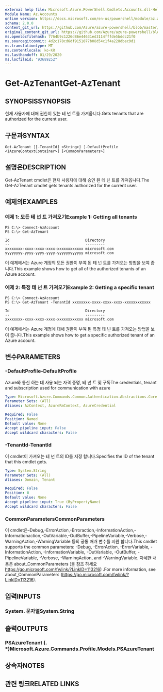 ```yaml
---
external help file: Microsoft.Azure.PowerShell.Cmdlets.Accounts.dll-Help.xml
Module Name: Az.Accounts
online version: https://docs.microsoft.com/en-us/powershell/module/az.accounts/get-aztenant
schema: 2.0.0
content_git_url: https://github.com/Azure/azure-powershell/blob/master/src/Accounts/Accounts/help/Get-AzTenant.md
original_content_git_url: https://github.com/Azure/azure-powershell/blob/master/src/Accounts/Accounts/help/Get-AzTenant.md
ms.openlocfilehash: 7764b9c1226d86e44631ed3114fffde5bddc21f0
ms.sourcegitcommit: 4d2c178cd6df9151877b08d54c1f4a228dbec9d1
ms.translationtype: MT
ms.contentlocale: ko-KR
ms.lasthandoff: 01/29/2020
ms.locfileid: "93689252"
---
```

# <span data-ttu-id="5e382-101">Get-AzTenant</span><span class="sxs-lookup"><span data-stu-id="5e382-101">Get-AzTenant</span></span>

## <span data-ttu-id="5e382-102">SYNOPSIS</span><span class="sxs-lookup"><span data-stu-id="5e382-102">SYNOPSIS</span></span>
<span data-ttu-id="5e382-103">현재 사용자에 대해 권한이 있는 테 넌 트를 가져옵니다.</span><span class="sxs-lookup"><span data-stu-id="5e382-103">Gets tenants that are authorized for the current user.</span></span>

## <span data-ttu-id="5e382-104">구문과</span><span class="sxs-lookup"><span data-stu-id="5e382-104">SYNTAX</span></span>

```
Get-AzTenant [[-TenantId] <String>] [-DefaultProfile <IAzureContextContainer>] [<CommonParameters>]
```

## <span data-ttu-id="5e382-105">설명은</span><span class="sxs-lookup"><span data-stu-id="5e382-105">DESCRIPTION</span></span>
<span data-ttu-id="5e382-106">Get-AzTenant cmdlet은 현재 사용자에 대해 승인 된 테 넌 트를 가져옵니다.</span><span class="sxs-lookup"><span data-stu-id="5e382-106">The Get-AzTenant cmdlet gets tenants authorized for the current user.</span></span>

## <span data-ttu-id="5e382-107">예제의</span><span class="sxs-lookup"><span data-stu-id="5e382-107">EXAMPLES</span></span>

### <span data-ttu-id="5e382-108">예제 1: 모든 테 넌 트 가져오기</span><span class="sxs-lookup"><span data-stu-id="5e382-108">Example 1: Getting all tenants</span></span>
```
PS C:\> Connect-AzAccount
PS C:\> Get-AzTenant

Id                                   Directory
--                                   ---------
xxxxxxxx-xxxx-xxxx-xxxx-xxxxxxxxxxxx microsoft.com
yyyyyyyy-yyyy-yyyy-yyyy-yyyyyyyyyyyy microsoft.com
```

<span data-ttu-id="5e382-109">이 예제에서는 Azure 계정의 모든 권한이 부여 된 테 넌 트를 가져오는 방법을 보여 줍니다.</span><span class="sxs-lookup"><span data-stu-id="5e382-109">This example shows how to get all of the authorized tenants of an Azure account.</span></span>

### <span data-ttu-id="5e382-110">예제 2: 특정 테 넌 트 가져오기</span><span class="sxs-lookup"><span data-stu-id="5e382-110">Example 2: Getting a specific tenant</span></span>
```
PS C:\> Connect-AzAccount
PS C:\> Get-AzTenant -TenantId xxxxxxxx-xxxx-xxxx-xxxx-xxxxxxxxxxxx

Id                                   Directory
--                                   ---------
xxxxxxxx-xxxx-xxxx-xxxx-xxxxxxxxxxxx microsoft.com
```

<span data-ttu-id="5e382-111">이 예제에서는 Azure 계정에 대해 권한이 부여 된 특정 테 넌 트를 가져오는 방법을 보여 줍니다.</span><span class="sxs-lookup"><span data-stu-id="5e382-111">This example shows how to get a specific authorized tenant of an Azure account.</span></span>

## <span data-ttu-id="5e382-112">변수</span><span class="sxs-lookup"><span data-stu-id="5e382-112">PARAMETERS</span></span>

### <span data-ttu-id="5e382-113">-DefaultProfile</span><span class="sxs-lookup"><span data-stu-id="5e382-113">-DefaultProfile</span></span>
<span data-ttu-id="5e382-114">Azure와 통신 하는 데 사용 되는 자격 증명, 테 넌 트 및 구독</span><span class="sxs-lookup"><span data-stu-id="5e382-114">The credentials, tenant and subscription used for communication with azure</span></span>

```yaml
Type: Microsoft.Azure.Commands.Common.Authentication.Abstractions.Core.IAzureContextContainer
Parameter Sets: (All)
Aliases: AzContext, AzureRmContext, AzureCredential

Required: False
Position: Named
Default value: None
Accept pipeline input: False
Accept wildcard characters: False
```

### <span data-ttu-id="5e382-115">-TenantId</span><span class="sxs-lookup"><span data-stu-id="5e382-115">-TenantId</span></span>
<span data-ttu-id="5e382-116">이 cmdlet이 가져오는 테 넌 트의 ID를 지정 합니다.</span><span class="sxs-lookup"><span data-stu-id="5e382-116">Specifies the ID of the tenant that this cmdlet gets.</span></span>

```yaml
Type: System.String
Parameter Sets: (All)
Aliases: Domain, Tenant

Required: False
Position: 0
Default value: None
Accept pipeline input: True (ByPropertyName)
Accept wildcard characters: False
```

### <span data-ttu-id="5e382-117">CommonParameters</span><span class="sxs-lookup"><span data-stu-id="5e382-117">CommonParameters</span></span>
<span data-ttu-id="5e382-118">이 cmdlet은-Debug,-ErrorAction,-Erroraction,-InformationAction,-Informationaction,-OutVariable,-OutBuffer,-PipelineVariable,-Verbose,-WarningAction,-WarningVariable 등의 공통 매개 변수를 지원 합니다.</span><span class="sxs-lookup"><span data-stu-id="5e382-118">This cmdlet supports the common parameters: -Debug, -ErrorAction, -ErrorVariable, -InformationAction, -InformationVariable, -OutVariable, -OutBuffer, -PipelineVariable, -Verbose, -WarningAction, and -WarningVariable.</span></span> <span data-ttu-id="5e382-119">자세한 내용은 about_CommonParameters (을 참조 하세요 https://go.microsoft.com/fwlink/?LinkID=113216) .</span><span class="sxs-lookup"><span data-stu-id="5e382-119">For more information, see about_CommonParameters (https://go.microsoft.com/fwlink/?LinkID=113216).</span></span>

## <span data-ttu-id="5e382-120">입력</span><span class="sxs-lookup"><span data-stu-id="5e382-120">INPUTS</span></span>

### <span data-ttu-id="5e382-121">System. 문자열</span><span class="sxs-lookup"><span data-stu-id="5e382-121">System.String</span></span>

## <span data-ttu-id="5e382-122">출력</span><span class="sxs-lookup"><span data-stu-id="5e382-122">OUTPUTS</span></span>

### <span data-ttu-id="5e382-123">PSAzureTenant (. \*)</span><span class="sxs-lookup"><span data-stu-id="5e382-123">Microsoft.Azure.Commands.Profile.Models.PSAzureTenant</span></span>

## <span data-ttu-id="5e382-124">상속자</span><span class="sxs-lookup"><span data-stu-id="5e382-124">NOTES</span></span>

## <span data-ttu-id="5e382-125">관련 링크</span><span class="sxs-lookup"><span data-stu-id="5e382-125">RELATED LINKS</span></span>
